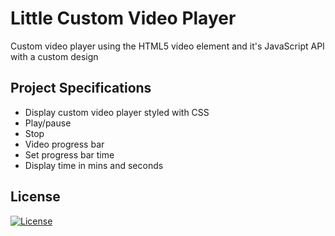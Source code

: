 # Little Custom Video Player

Custom video player using the HTML5 video element and it's JavaScript API with a custom design

## Project Specifications

- Display custom video player styled with CSS
- Play/pause
- Stop
- Video progress bar
- Set progress bar time
- Display time in mins and seconds

## License

[![License](https://img.shields.io/badge/License-Apache_2.0-blue.svg)](https://opensource.org/licenses/Apache-2.0)
